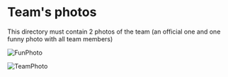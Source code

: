 Team's photos
====

This directory must contain 2 photos of the team (an official one and one funny photo with all team members)

![FunPhoto](https://user-images.githubusercontent.com/114002457/193420362-77a4e57e-e7f6-4a1b-8a84-56bc4f843f37.jpg)

![TeamPhoto](https://user-images.githubusercontent.com/114002457/193420385-cffc4082-0ccb-4a83-ba55-071528710b9c.jpg)

